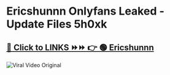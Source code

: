 
 # Ericshunnn Onlyfans Leaked - Update Files 5h0xk

## <h2><a href="https://clipsfans.com/Ericshunnn&ref=git">🔗 Click to LINKS ⏩⏩ 👉 🟢 Ericshunnn </a></h2>

<a href="https://clipsfans.com/Ericshunnn&ref=git" rel="nofollow" data-target="animated-image.originalLink"><img src="https://i.ibb.co.com/xMMVF88/686577567.gif" alt="Viral Video Original" style="max-width: 100%; display: inline-block;" data-target="animated-image.originalImage"></a>

